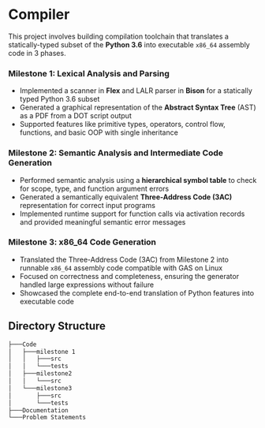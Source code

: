 # Compiler
This project involves building compilation toolchain that translates a statically-typed subset of the **Python 3.6** into executable `x86_64` assembly code in 3 phases.

### Milestone 1: Lexical Analysis and Parsing
- Implemented a scanner in **Flex** and LALR parser in **Bison** for a statically typed Python 3.6 subset
- Generated a graphical representation of the **Abstract Syntax Tree** (AST) as a PDF from a DOT script output
- Supported features like primitive types, operators, control flow, functions, and basic OOP with single inheritance

### Milestone 2: Semantic Analysis and Intermediate Code Generation
- Performed semantic analysis using a **hierarchical symbol table** to check for scope, type, and function argument errors
- Generated a semantically equivalent **Three-Address Code (3AC)** representation for correct input programs
- Implemented runtime support for function calls via activation records and provided meaningful semantic error messages

### Milestone 3: x86_64 Code Generation
- Translated the Three-Address Code (3AC) from Milestone 2 into runnable `x86_64` assembly code compatible with GAS on Linux
- Focused on correctness and completeness, ensuring the generator handled large expressions without failure
- Showcased the complete end-to-end translation of Python features into executable code

## Directory Structure
```bash
├───Code
│   ├───milestone 1
│   │   ├───src
│   │   └───tests
│   ├───milestone2
│   │   └───src
│   └───milestone3
│       ├───src
│       └───tests
├───Documentation
└───Problem Statements
```